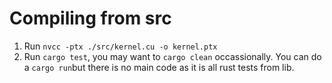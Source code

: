 # Compiling from src
1. Run `nvcc -ptx ./src/kernel.cu -o kernel.ptx`
2. Run `cargo test`, you may want to `cargo clean` occassionally. You can do a `cargo run`but there is no main code as it is all rust tests from lib.
